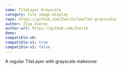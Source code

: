 ```yaml
---
name: TileLayer.Grayscale
category: tile-image-display
repo: https://github.com/Zverik/leaflet-grayscale/
author: Ilya Zverev
author-url: https://github.com/Zverik
demo: 
compatible-v0:
compatible-v1: true
compatible-v2: false
---
```


A regular TileLayer with grayscale makeover.
